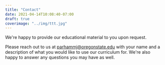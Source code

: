 ```yaml
---
title: "Contact"
date: 2021-04-14T10:08:40-07:00
draft: true
coverimage: "../img/ttt.jpg"
---
```


We're happy to provide our educational material to you upon request.

Please reach out to us at parhammj@oregonstate.edu with your name and a description of what you would like to use our curriculum for. We're also happy to answer any questions you may have as well.
